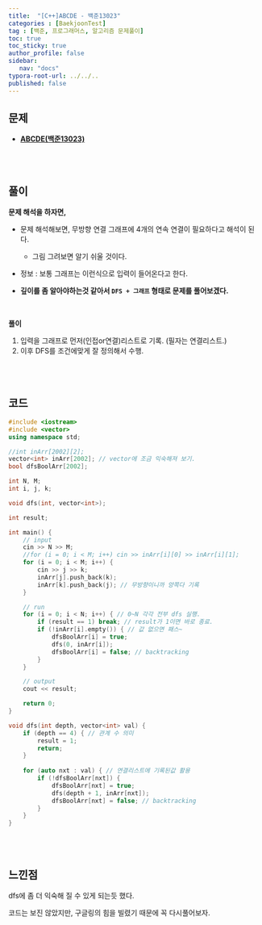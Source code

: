 ```yaml
---
title:  "[C++]ABCDE - 백준13023"
categories : [BaekjoonTest]
tag : [백준, 프로그래머스, 알고리즘 문제풀이]
toc: true
toc_sticky: true
author_profile: false
sidebar:
   nav: "docs"
typora-root-url: ../../..
published: false
---
```




## 문제

* **[ABCDE(백준13023)](https://www.acmicpc.net/problem/13023)**

<br><br>

## 풀이

**문제 해석을 하자면,**

* 문제 해석해보면, 무방향 연결 그래프에 4개의 연속 연결이 필요하다고 해석이 된다.
  * 그림 그려보면 알기 쉬울 것이다.

* 정보 : 보통 그래프는 이런식으로 입력이 들어온다고 한다.
* **깊이를 좀 알아야하는것 같아서 `DFS + 그래프` 형태로 문제를 풀어보겠다.**

<br>

**풀이**

1. 입력을 그래프로 먼저(인접or연결)리스트로 기록. (필자는 연결리스트.)
2. 이후 DFS를 조건에맞게 잘 정의해서 수행.

<br><br>

## 코드

```c++
#include <iostream>
#include <vector>
using namespace std;

//int inArr[2002][2];
vector<int> inArr[2002]; // vector에 조금 익숙해져 보기.
bool dfsBoolArr[2002];

int N, M;
int i, j, k;

void dfs(int, vector<int>);

int result;

int main() {
	// input
	cin >> N >> M;
	//for (i = 0; i < M; i++) cin >> inArr[i][0] >> inArr[i][1];
	for (i = 0; i < M; i++) {
		cin >> j >> k;
		inArr[j].push_back(k);
		inArr[k].push_back(j); // 무방향이니까 양쪽다 기록
	}

	// run
	for (i = 0; i < N; i++) { // 0~N 각각 전부 dfs 실행.
		if (result == 1) break; // result가 1이면 바로 종료.
		if (!inArr[i].empty()) { // 값 없으면 패스~
			dfsBoolArr[i] = true;
			dfs(0, inArr[i]);
			dfsBoolArr[i] = false; // backtracking
		}
	}

	// output
	cout << result;

	return 0;
}

void dfs(int depth, vector<int> val) {
	if (depth == 4) { // 관계 수 의미
		result = 1;
		return;
	}
	
	for (auto nxt : val) { // 연결리스트에 기록된값 활용
		if (!dfsBoolArr[nxt]) {
			dfsBoolArr[nxt] = true;
			dfs(depth + 1, inArr[nxt]);
			dfsBoolArr[nxt] = false; // backtracking
		}
	}
}
```

<br><br>

## 느낀점

dfs에 좀 더 익숙해 질 수 있게 되는듯 했다.

코드는 보진 않았지만, 구글링의 힘을 빌렸기 때문에 꼭 다시풀어보자.
